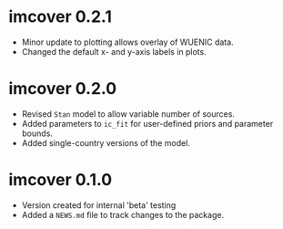 # imcover 0.2.1

* Minor update to plotting allows overlay of WUENIC data.
* Changed the default x- and y-axis labels in plots.

# imcover 0.2.0

* Revised `Stan` model to allow variable number of sources.
* Added parameters to `ic_fit` for user-defined priors and parameter bounds.
* Added single-country versions of the model.

# imcover 0.1.0

* Version created for internal 'beta' testing
* Added a `NEWS.md` file to track changes to the package.
